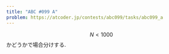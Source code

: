 ```yaml
---
title: "ABC #099 A"
problem: https://atcoder.jp/contests/abc099/tasks/abc099_a
---
```

$$ N \lt 1000 $$ かどうかで場合分けする.
